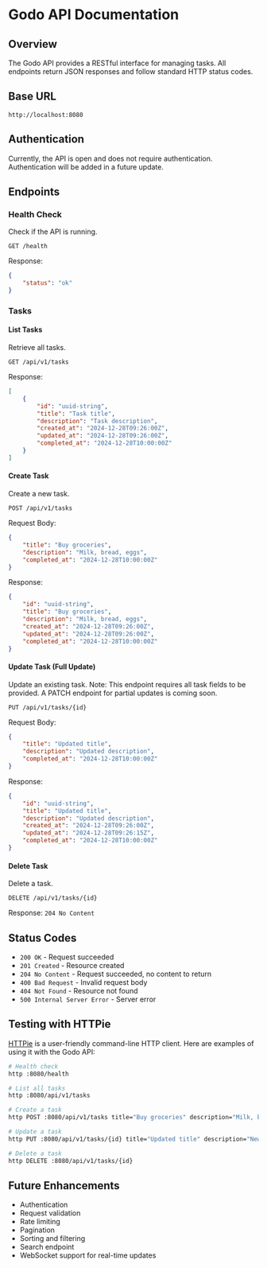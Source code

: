 # Godo API Documentation

## Overview

The Godo API provides a RESTful interface for managing tasks. All endpoints return JSON responses and follow standard HTTP status codes.

## Base URL

```
http://localhost:8080
```

## Authentication

Currently, the API is open and does not require authentication. Authentication will be added in a future update.

## Endpoints

### Health Check

Check if the API is running.

```
GET /health
```

Response:
```json
{
    "status": "ok"
}
```

### Tasks

#### List Tasks

Retrieve all tasks.

```
GET /api/v1/tasks
```

Response:
```json
[
    {
        "id": "uuid-string",
        "title": "Task title",
        "description": "Task description",
        "created_at": "2024-12-28T09:26:00Z",
        "updated_at": "2024-12-28T09:26:00Z",
        "completed_at": "2024-12-28T10:00:00Z"
    }
]
```

#### Create Task

Create a new task.

```
POST /api/v1/tasks
```

Request Body:
```json
{
    "title": "Buy groceries",
    "description": "Milk, bread, eggs",
    "completed_at": "2024-12-28T10:00:00Z"
}
```

Response:
```json
{
    "id": "uuid-string",
    "title": "Buy groceries",
    "description": "Milk, bread, eggs",
    "created_at": "2024-12-28T09:26:00Z",
    "updated_at": "2024-12-28T09:26:00Z",
    "completed_at": "2024-12-28T10:00:00Z"
}
```

#### Update Task (Full Update)

Update an existing task. Note: This endpoint requires all task fields to be provided.
A PATCH endpoint for partial updates is coming soon.

```
PUT /api/v1/tasks/{id}
```

Request Body:
```json
{
    "title": "Updated title",
    "description": "Updated description",
    "completed_at": "2024-12-28T10:00:00Z"
}
```

Response:
```json
{
    "id": "uuid-string",
    "title": "Updated title",
    "description": "Updated description",
    "created_at": "2024-12-28T09:26:00Z",
    "updated_at": "2024-12-28T09:26:15Z",
    "completed_at": "2024-12-28T10:00:00Z"
}
```

#### Delete Task

Delete a task.

```
DELETE /api/v1/tasks/{id}
```

Response: `204 No Content`

## Status Codes

- `200 OK` - Request succeeded
- `201 Created` - Resource created
- `204 No Content` - Request succeeded, no content to return
- `400 Bad Request` - Invalid request body
- `404 Not Found` - Resource not found
- `500 Internal Server Error` - Server error

## Testing with HTTPie

[HTTPie](https://httpie.io/) is a user-friendly command-line HTTP client. Here are examples of using it with the Godo API:

```bash
# Health check
http :8080/health

# List all tasks
http :8080/api/v1/tasks

# Create a task
http POST :8080/api/v1/tasks title="Buy groceries" description="Milk, bread, eggs"

# Update a task
http PUT :8080/api/v1/tasks/{id} title="Updated title" description="New description"

# Delete a task
http DELETE :8080/api/v1/tasks/{id}
```

## Future Enhancements

- Authentication
- Request validation
- Rate limiting
- Pagination
- Sorting and filtering
- Search endpoint
- WebSocket support for real-time updates 